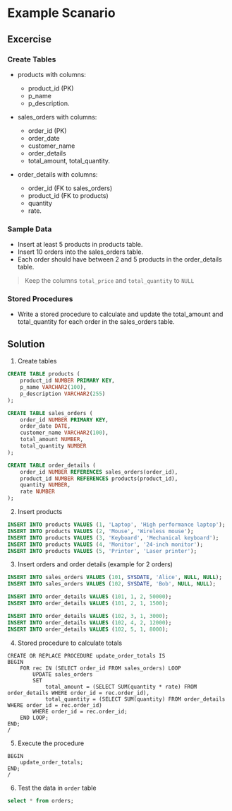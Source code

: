 # Example  Scanario

## Excercise

### Create Tables

- products with columns: 
    * product_id (PK)
    * p_name
    * p_description.

- sales_orders with columns: 
    
    * order_id (PK)
    * order_date
    * customer_name
    * order_details
    * total_amount, total_quantity. 

- order_details with columns: 
    * order_id (FK to sales_orders)
    * product_id (FK to products)
    * quantity
    * rate.


###  Sample Data

- Insert at least 5 products in products table.
- Insert 10 orders into the sales_orders table.
- Each order should have between 2 and 5 products in the order_details table.

> Keep the columns `total_price` and `total_quantity` to `NULL`

### Stored Procedures 

- Write a stored procedure to calculate and update the total_amount and total_quantity for each order in the sales_orders table.

## Solution

1. Create tables

```sql
CREATE TABLE products (
    product_id NUMBER PRIMARY KEY,
    p_name VARCHAR2(100),
    p_description VARCHAR2(255)
);

CREATE TABLE sales_orders (
    order_id NUMBER PRIMARY KEY,
    order_date DATE,
    customer_name VARCHAR2(100),
    total_amount NUMBER,
    total_quantity NUMBER
);

CREATE TABLE order_details (
    order_id NUMBER REFERENCES sales_orders(order_id),
    product_id NUMBER REFERENCES products(product_id),
    quantity NUMBER,
    rate NUMBER
);
```

2. Insert products

```sql
INSERT INTO products VALUES (1, 'Laptop', 'High performance laptop');
INSERT INTO products VALUES (2, 'Mouse', 'Wireless mouse');
INSERT INTO products VALUES (3, 'Keyboard', 'Mechanical keyboard');
INSERT INTO products VALUES (4, 'Monitor', '24-inch monitor');
INSERT INTO products VALUES (5, 'Printer', 'Laser printer');
```

3. Insert orders and order details (example for 2 orders)

```sql
INSERT INTO sales_orders VALUES (101, SYSDATE, 'Alice', NULL, NULL);
INSERT INTO sales_orders VALUES (102, SYSDATE, 'Bob', NULL, NULL);

INSERT INTO order_details VALUES (101, 1, 2, 50000);
INSERT INTO order_details VALUES (101, 2, 1, 1500);

INSERT INTO order_details VALUES (102, 3, 1, 3000);
INSERT INTO order_details VALUES (102, 4, 2, 12000);
INSERT INTO order_details VALUES (102, 5, 1, 8000);
```

4. Stored procedure to calculate totals

```plsql
CREATE OR REPLACE PROCEDURE update_order_totals IS
BEGIN
    FOR rec IN (SELECT order_id FROM sales_orders) LOOP
        UPDATE sales_orders
        SET
            total_amount = (SELECT SUM(quantity * rate) FROM order_details WHERE order_id = rec.order_id),
            total_quantity = (SELECT SUM(quantity) FROM order_details WHERE order_id = rec.order_id)
        WHERE order_id = rec.order_id;
    END LOOP;
END;
/
```

5. Execute the procedure

```plsql
BEGIN
    update_order_totals;
END;
/
```

6. Test the data in `order` table

```sql
select * from orders;
```

